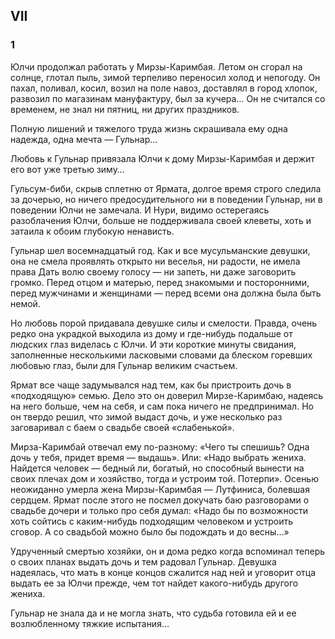 ## VII

### 1

Юлчи продолжал работать у Мирзы-Каримбая. Летом он сгорал на солнце, глотал пыль, зимой терпеливо переносил холод и непогоду.
Он пахал, поливал, косил, возил на поле навоз, доставлял в город хлопок, развозил по магазинам мануфактуру, был за кучера…
Он не считался со временем, не знал ни пятниц, ни других праздников.

Полную лишений и тяжелого труда жизнь скрашивала ему одна надежда, одна мечта
— Гульнар…

Любовь к Гульнар привязала Юлчи к дому Мирзы-Каримбая и держит его вот уже третью зиму…

Гульсум-биби, скрыв сплетню от Ярмата, долгое время строго следила за дочерью, но ничего предосудительного ни в поведении Гульнар, ни в поведении Юлчи не замечала.
И Нури, видимо остерегаясь разоблачения Юлчи, больше не поддерживала своей клеветы, хоть и затаила к обоим глубокую ненависть.

Гульнар шел восемнадцатый год.
Как и все мусульманские девушки, она не смела проявлять открыто ни веселья, ни радости, не имела права Дать волю своему голосу — ни запеть, ни даже заговорить громко.
Перед отцом и матерью, перед знакомыми и посторонними, перед мужчинами и женщинами — перед всеми она должна была быть немой.

Но любовь порой придавала девушке силы и смелости.
Правда, очень редко она украдкой выходила из дому и где-нибудь подальше от людских глаз виделась с Юлчи.
И эти короткие минуты свидания, заполненные несколькими ласковыми словами да блеском горевших любовью глаз, были для Гульнар великим счастьем.

Ярмат все чаще задумывался над тем, как бы пристроить дочь в «подходящую» семью.
Дело это он доверил Мирзе-Каримбаю, надеясь на него больше, чем на себя, и сам пока ничего не предпринимал.
Но он твердо решил, что зимой выдаст дочь, и уже несколько раз заговаривал с баем о свадьбе своей «слабенькой».

Мирза-Каримбай отвечал ему по-разному:
«Чего ты спешишь?
Одна дочь у тебя, придет время — выдашь».
Или:
«Надо выбрать жениха.
Найдется человек — бедный ли, богатый, но способный вынести на своих плечах дом и хозяйство, тогда и устроим той.
Потерпи».
Осенью неожиданно умерла жена Мирзы-Каримбая — Лутфиниса, болевшая сердцем.
Ярмат после этого не посмел докучать баю разговорами о свадьбе дочери и только про себя думал:
«Надо бы по возможности хоть сойтись с каким-нибудь подходящим человеком и устроить сговор.
А со свадьбой можно было бы подождать и до весны…»

Удрученный смертью хозяйки, он и дома редко когда вспоминал теперь о своих планах выдать дочь и тем радовал Гульнар.
Девушка надеялась, что мать в конце концов сжалится над ней и уговорит отца выдать ее за Юлчи прежде, чем тот найдет какого-нибудь другого жениха.

Гульнар не знала да и не могла знать, что судьба готовила ей и ее возлюбленному тяжкие испытания…
